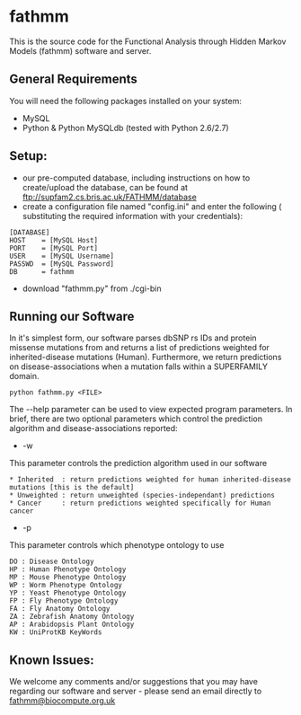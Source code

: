fathmm
======

This is the source code for the Functional Analysis through Hidden Markov Models 
(fathmm) software and server.

## General Requirements

You will need the following packages installed on your system:

* MySQL
* Python & Python MySQLdb (tested with Python 2.6/2.7)

## Setup:

* our pre-computed database, including instructions on how to create/upload the 
database, can be found at ftp://supfam2.cs.bris.ac.uk/FATHMM/database
* create a configuration file named "config.ini" and enter the following (
substituting the required information with your credentials):

```
[DATABASE]
HOST    = [MySQL Host]
PORT    = [MySQL Port]
USER    = [MySQL Username]
PASSWD  = [MySQL Password]
DB      = fathmm
```

* download "fathmm.py" from ./cgi-bin

## Running our Software

In it's simplest form, our software parses dbSNP rs IDs and protein missense 
mutations from <file> and returns a list of predictions weighted for 
inherited-disease mutations (Human).  Furthermore, we return predictions
on disease-associations when a mutation falls within a SUPERFAMILY domain.

```
python fathmm.py <FILE>
```

The --help parameter can be used to view expected program parameters.  In brief,
there are two optional parameters which control the prediction algorithm and
disease-associations reported:

* -w <WEIGHTS>

This parameter controls the prediction algorithm used in our software

```
* Inherited  : return predictions weighted for human inherited-disease mutations [this is the default]
* Unweighted : return unweighted (species-independant) predictions 
* Cancer     : return predictions weighted specifically for Human cancer
```

* -p <PHENO>

This parameter controls which phenotype ontology to use

```
DO : Disease Ontology
HP : Human Phenotype Ontology
MP : Mouse Phenotype Ontology
WP : Worm Phenotype Ontology
YP : Yeast Phenotype Ontology
FP : Fly Phenotype Ontology
FA : Fly Anatomy Ontology
ZA : Zebrafish Anatomy Ontology
AP : Arabidopsis Plant Ontology
KW : UniProtKB KeyWords
```

## Known Issues:

We welcome any comments and/or suggestions that you may have regarding our software and server - please send an email directly to fathmm@biocompute.org.uk
